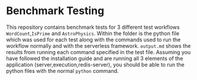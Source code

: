 # Benchmark Testing 

This repository contains benchmark tests for 3 different test workflows `WordCount`,`IsPrime` and `AstroPhysics`. 
Within the folder is the python file which was used for each test along with the commands used to run the workflow normally and 
with the serverless framework. `output.md` shows the results from running each command specified in the test file. Assuming you have 
followed the installation guide and are running all 3 elements of the application (server,execution,redis-server),
you should be able to run the python files with the normal `python` command.  
